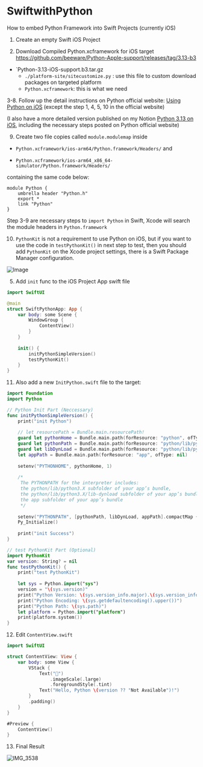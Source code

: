 # SwiftwithPython

How to embed Python Framework into Swift Projects (currently iOS)

1. Create an empty Swift iOS Project

2. Download Compiled Python.xcframework for iOS target
https://github.com/beeware/Python-Apple-support/releases/tag/3.13-b3
- `Python-3.13-iOS-support.b3.tar.gz
    - `./platform-site/sitecustomize.py` : use this file to custom download packages on targeted platform
    - `Python.xcframework`: this is what we need

3-8. Follow up the detail instructions on Python official website: [Using Python on iOS](https://docs.python.org/3.14/using/ios.html#adding-python-to-an-ios-project) (except the step 1, 4, 5, 10 in the official website)

(I also have a more detailed version published on my Notion [Python 3.13 on iOS](https://frogcjn.notion.site/Python-3-13-on-iOS-1984959764ca80999f25cf9897df83bc), including the necessary steps posted on Python official website)

9. Create two file copies called `module.modulemap` inside

- `Python.xcframework/ios-arm64/Python.framework/Headers/` and

- `Python.xcframework/ios-arm64_x86_64-simulator/Python.framework/Headers/`

containing the same code below:
```
module Python {
    umbrella header "Python.h"
    export *
    link "Python"
}
```
Step 3-9 are necessary steps to `import Python` in Swift, Xcode will search the module headers in `Python.framework`

10. `PythonKit` is not a requirement to use Python on iOS, but if you want to use the code in `testPythonKit()` in next step to test, then you should add `PythonKit` on the Xcode project settings, there is a Swift Package Manager configuration.

![Image](https://github.com/user-attachments/assets/e25a1ea8-586e-48a1-904c-78798755f2fa)

5. Add `init` func to the iOS Project App swift file
```Swift
import SwiftUI

@main
struct SwiftPythonApp: App {
    var body: some Scene {
        WindowGroup {
            ContentView()
        }
    }
    
    init() {
        initPythonSimpleVersion()
        testPythonKit()
    }
}
```

11. Also add a new `InitPython.swift` file to the target:

```Swift
import Foundation
import Python

// Python Init Part (Neccessary)
func initPythonSimpleVersion() {
    print("init Python")
    
    // let resourcePath = Bundle.main.resourcePath!
    guard let pythonHome = Bundle.main.path(forResource: "python", ofType: nil) else { return }
    guard let pythonPath = Bundle.main.path(forResource: "python/lib/python3.13", ofType: nil) else { return }
    guard let libDynLoad = Bundle.main.path(forResource: "python/lib/python3.13/lib-dynload", ofType: nil) else { return }
    let appPath = Bundle.main.path(forResource: "app", ofType: nil)
    
    setenv("PYTHONHOME", pythonHome, 1)
    
    /*
     The PYTHONPATH for the interpreter includes:
     the python/lib/python3.X subfolder of your app’s bundle,
     the python/lib/python3.X/lib-dynload subfolder of your app’s bundle, and
     the app subfolder of your app’s bundle
     */
    
    setenv("PYTHONPATH", [pythonPath, libDynLoad, appPath].compactMap { $0 }.joined(separator: ":"), 1)
    Py_Initialize()
    
    print("init Success")
}

// test PythonKit Part (Optional)
import PythonKit
var version: String? = nil
func testPythonKit() {
    print("test PythonKit")
    
    let sys = Python.import("sys")
    version = "\(sys.version)"
    print("Python Version: \(sys.version_info.major).\(sys.version_info.minor)")
    print("Python Encoding: \(sys.getdefaultencoding().upper())")
    print("Python Path: \(sys.path)")
    let platform = Python.import("platform")
    print(platform.system())
}
```

12. Edit `ContentView.swift`
```Swift
import SwiftUI

struct ContentView: View {
    var body: some View {
        VStack {
            Text("🐍")
                .imageScale(.large)
                .foregroundStyle(.tint)
            Text("Hello, Python \(version ?? "Not Available")!")
        }
        .padding()
    }
}

#Preview {
    ContentView()
}

```

13. Final Result

![IMG_3538](https://github.com/user-attachments/assets/b15acf70-8987-48b3-b21a-7fe6780d5e3b)
